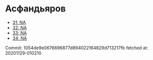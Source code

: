 # Асфандьяров
- [31: NA](31.md)
- [32: NA](32.md)
- [33: NA](33.md)
- [34: NA](34.md)

Commit: 1054de9e0676696877d894022164829d713217fb
 fetched at: 20201129-010210
